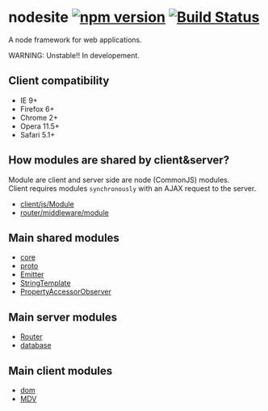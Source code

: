 # nodesite [![npm version](https://badge.fury.io/js/nodesite.svg)](http://badge.fury.io/js/nodesite) [![Build Status](https://travis-ci.org/dmail/nodesite.svg)](http://travis-ci.org/dmail/nodesite)

A node framework for web applications. 

WARNING: Unstable!! In developement.

## Client compatibility

- IE 9+
- Firefox 6+
- Chrome 2+
- Opera 11.5+
- Safari 5.1+

## How modules are shared by client&server?

Module are client and server side are node (CommonJS) modules.  
Client requires modules `synchronously` with an AJAX request to the server.

- [client/js/Module](/app/client/js/Module)
- [router/middleware/module](/app/server/node_modules/Router/middleware/module)

## Main shared modules

- [core](/app/node_modules/core)
- [proto](/app/node_modules/proto)
- [Emitter](/app/node_modules/Emitter)
- [StringTemplate](/app/node_modules/StringTemplate)
- [PropertyAccessorObserver](/app/node_modules/PropertyAccessorObserver)

## Main server modules

- [Router](/app/server/node_modules/Router)
- [database](/app/server/node_modules/localDB)

## Main client modules

- [dom](/app/client/node_modules/dom)
- [MDV](/app/client/node_modules/mdv)
